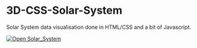 # 3D-CSS-Solar-System
Solar System data visualisation done in HTML/CSS and a bit of Javascript.

[![Open Solar_System](https://img.shields.io/badge/Open-Tests-brightgreen?style=for-the-badge)](https://nkashev.github.io/3D-CSS-Solar-System/)
